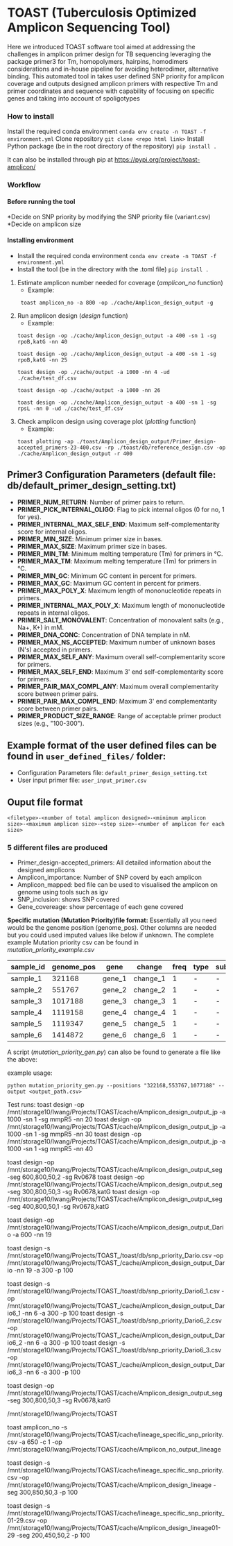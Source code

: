 # TOAST (Tuberculosis Optimized Amplicon Sequencing Tool)
<!-- - TB and Other pathogen Amplicon Sequencing Tool
- TB ONT Amplicon Sequencing Tool -->

Here we introduced TOAST software tool aimed at addressing the challenges in amplicon primer design for TB sequencing leveraging the package primer3 for Tm, homopolymers, hairpins, homodimers considerations and in-house pipeline for avoiding heterodimer, alternative binding. This automated tool in takes user defined SNP priority for amplicon coverage and outputs designed amplicon primers with respective Tm and primer coordinates and sequence with capability of focusing on specific genes and taking into account of spoligotypes 

### How to install
Install the required conda environment
```conda env create -n TOAST -f environment.yml```
Clone repository
```git clone <repo html link>```
Install Python package (be in the root directory of the repository)
```pip install .```


It can also be installed through pip at https://pypi.org/project/toast-amplicon/

### Workflow
#### Before running the tool
*Decide on SNP priority by modifying the SNP priority file (variant.csv)
*Decide on amplicon size

#### Installing environment
- Install the required conda environment
    ```conda env create -n TOAST -f environment.yml```
- Install the tool (be in the directory with the .toml file)
    ```pip install .```

1. Estimate amplicon number needed for coverage (*amplicon_no* function)
   - Example: 
   ```
    toast amplicon_no -a 800 -op ./cache/Amplicon_design_output -g
   ```
2. Run amplicon design (*design* function)
    - Example: 
    ```    
    toast design -op ./cache/Amplicon_design_output -a 400 -sn 1 -sg rpoB,katG -nn 40 
    
    toast design -op ./cache/Amplicon_design_output -a 400 -sn 1 -sg rpoB,katG -nn 25

    toast design -op ./cache/output -a 1000 -nn 4 -ud ./cache/test_df.csv

    toast design -op ./cache/output -a 1000 -nn 26

    toast design -op ./cache/Amplicon_design_output -a 400 -sn 1 -sg rpsL -nn 0 -ud ./cache/test_df.csv
    ```
3. Check amplicon design using coverage plot (*plotting* function)
    - Example: 
    ```
    toast plotting -ap ./toast/Amplicon_design_output/Primer_design-accepted_primers-23-400.csv -rp ./toast/db/reference_design.csv -op ./cache/Amplicon_design_output -r 400
    ``` 


## Primer3 Configuration Parameters (default file: db/default_primer_design_setting.txt)

- **PRIMER_NUM_RETURN**: Number of primer pairs to return.
- **PRIMER_PICK_INTERNAL_OLIGO**: Flag to pick internal oligos (0 for no, 1 for yes).
- **PRIMER_INTERNAL_MAX_SELF_END**: Maximum self-complementarity score for internal oligos.
- **PRIMER_MIN_SIZE**: Minimum primer size in bases.
- **PRIMER_MAX_SIZE**: Maximum primer size in bases.
- **PRIMER_MIN_TM**: Minimum melting temperature (Tm) for primers in °C.
- **PRIMER_MAX_TM**: Maximum melting temperature (Tm) for primers in °C.
- **PRIMER_MIN_GC**: Minimum GC content in percent for primers.
- **PRIMER_MAX_GC**: Maximum GC content in percent for primers.
- **PRIMER_MAX_POLY_X**: Maximum length of mononucleotide repeats in primers.
- **PRIMER_INTERNAL_MAX_POLY_X**: Maximum length of mononucleotide repeats in internal oligos.
- **PRIMER_SALT_MONOVALENT**: Concentration of monovalent salts (e.g., Na+, K+) in mM.
- **PRIMER_DNA_CONC**: Concentration of DNA template in nM.
- **PRIMER_MAX_NS_ACCEPTED**: Maximum number of unknown bases (N's) accepted in primers.
- **PRIMER_MAX_SELF_ANY**: Maximum overall self-complementarity score for primers.
- **PRIMER_MAX_SELF_END**: Maximum 3' end self-complementarity score for primers.
- **PRIMER_PAIR_MAX_COMPL_ANY**: Maximum overall complementarity score between primer pairs.
- **PRIMER_PAIR_MAX_COMPL_END**: Maximum 3' end complementarity score between primer pairs.
- **PRIMER_PRODUCT_SIZE_RANGE**: Range of acceptable primer product sizes (e.g., "100-300").

## Example format of the user defined files can be found in ```user_defined_files/``` folder:

  - Configuration Parameters file: ```default_primer_design_setting.txt```
  - User input primer file: ```user_input_primer.csv```



## Ouput file format
```
<filetype>-<number of total amplicon designed>-<minimum amplicon size>-<maximum amplicon size>-<step size>-<number of amplicon for each size>
```

### 5 different files are produced
- Primer_design-accepted_primers: All detailed information about the designed amplicons
- Amplicon_importance: Number of SNP coverd by each amplicon
- Amplicon_mapped: bed file can be used to visualised the amplicon on genome using tools such as igv
- SNP_inclusion: shows SNP covered
- Gene_covereage: show percentage of each gene covered



**Specific mutation (Mutation Priority)file format:**
Essentially all you need would be the genome position (genome_pos). Other columns are needed but you could used imputed values like below if unknown.
The complete example Mutation priority csv can be found in *mutation_priority_example.csv*

| sample_id | **genome_pos** | gene   | change   | freq | type | sublin | drtype | drugs | weight |
|-----------|------------|--------|----------|------|------|--------|--------|-------|--------|
| sample_1  | 321168     | gene_1 | change_1 | 1    | -    | -      | -      | -     | 1      |
| sample_2  | 551767     | gene_2 | change_2 | 1    | -    | -      | -      | -     | 1      |
| sample_3  | 1017188    | gene_3 | change_3 | 1    | -    | -      | -      | -     | 1      |
| sample_4  | 1119158    | gene_4 | change_4 | 1    | -    | -      | -      | -     | 1      |
| sample_5  | 1119347    | gene_5 | change_5 | 1    | -    | -      | -      | -     | 1      |
| sample_6  | 1414872    | gene_6 | change_6 | 1    | -    | -      | -      | -     | 1      |

A script (*mutation_priority_gen.py*) can also be found to generate a file like the above:

example usage: 
```
python mutation_priority_gen.py --positions "322168,553767,1077188" --output <output_path.csv>
```







Test runs:
toast design -op /mnt/storage10/lwang/Projects/TOAST/cache/Amplicon_design_output_jp -a 1000 -sn 1 -sg mmpR5 -nn 20
toast design -op /mnt/storage10/lwang/Projects/TOAST/cache/Amplicon_design_output_jp -a 1000 -sn 1 -sg mmpR5 -nn 30
toast design -op /mnt/storage10/lwang/Projects/TOAST/cache/Amplicon_design_output_jp -a 1000 -sn 1 -sg mmpR5 -nn 40


toast design -op /mnt/storage10/lwang/Projects/TOAST/cache/Amplicon_design_output_seg -seg 600,800,50,2 -sg Rv0678
toast design -op /mnt/storage10/lwang/Projects/TOAST/cache/Amplicon_design_output_seg -seg 300,800,50,3 -sg Rv0678,katG
toast design -op /mnt/storage10/lwang/Projects/TOAST/cache/Amplicon_design_output_seg -seg 400,800,50,1 -sg Rv0678,katG




toast design -op /mnt/storage10/lwang/Projects/TOAST/cache/Amplicon_design_output_Dario -a 600 -nn 19

toast design -s /mnt/storage10/lwang/Projects/TOAST_/toast/db/snp_priority_Dario.csv -op /mnt/storage10/lwang/Projects/TOAST_/cache/Amplicon_design_output_Dario -nn 19 -a 300 -p 100

toast design -s /mnt/storage10/lwang/Projects/TOAST_/toast/db/snp_priority_Dario6_1.csv -op /mnt/storage10/lwang/Projects/TOAST_/cache/Amplicon_design_output_Dario6_1 -nn 6 -a 300 -p 100
toast design -s /mnt/storage10/lwang/Projects/TOAST_/toast/db/snp_priority_Dario6_2.csv -op /mnt/storage10/lwang/Projects/TOAST_/cache/Amplicon_design_output_Dario6_2 -nn 6 -a 300 -p 100
toast design -s /mnt/storage10/lwang/Projects/TOAST_/toast/db/snp_priority_Dario6_3.csv -op /mnt/storage10/lwang/Projects/TOAST_/cache/Amplicon_design_output_Dario6_3 -nn 6 -a 300 -p 100


toast design -op /mnt/storage10/lwang/Projects/TOAST/cache/Amplicon_design_output_seg -seg 300,800,50,3 -sg Rv0678,katG

/mnt/storage10/lwang/Projects/TOAST

toast amplicon_no -s /mnt/storage10/lwang/Projects/TOAST/cache/lineage_specific_snp_priority.csv -a 650 -c 1 -op /mnt/storage10/lwang/Projects/TOAST/cache/Amplicon_no_output_lineage


toast design -s /mnt/storage10/lwang/Projects/TOAST/cache/lineage_specific_snp_priority.csv -op /mnt/storage10/lwang/Projects/TOAST/cache/Amplicon_design_lineage -seg 300,850,50,3 -p 100


toast design -s /mnt/storage10/lwang/Projects/TOAST/cache/lineage_specific_snp_priority_01-29.csv -op /mnt/storage10/lwang/Projects/TOAST/cache/Amplicon_design_lineage01-29 -seg 200,450,50,2 -p 100
